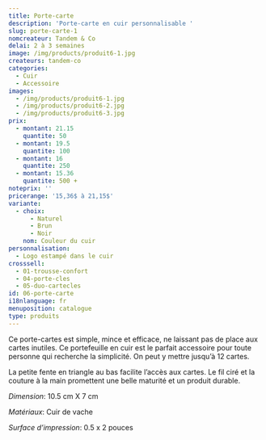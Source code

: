 ```yaml
---
title: Porte-carte
description: 'Porte-carte en cuir personnalisable '
slug: porte-carte-1
nomcreateur: Tandem & Co
delai: 2 à 3 semaines
image: /img/products/produit6-1.jpg
createurs: tandem-co
categories:
  - Cuir
  - Accessoire
images:
  - /img/products/produit6-1.jpg
  - /img/products/produit6-2.jpg
  - /img/products/produit6-3.jpg
prix:
  - montant: 21.15
    quantite: 50
  - montant: 19.5
    quantite: 100
  - montant: 16
    quantite: 250
  - montant: 15.36
    quantite: 500 +
noteprix: ''
pricerange: '15,36$ à 21,15$'
variante:
  - choix:
      - Naturel
      - Brun
      - Noir
    nom: Couleur du cuir
personnalisation:
  - Logo estampé dans le cuir
crosssell:
  - 01-trousse-confort
  - 04-porte-cles
  - 05-duo-cartecles
id: 06-porte-carte
i18nlanguage: fr
menuposition: catalogue
type: produits
---
```


Ce porte-cartes est simple, mince et efficace, ne laissant pas de place aux cartes inutiles. Ce portefeuille en cuir est le parfait accessoire pour toute personne qui recherche la simplicité. On peut y mettre jusqu’à 12 cartes.  

La petite fente en triangle au bas facilite l’accès aux cartes. Le fil ciré et la couture à la main promettent une belle maturité et un produit durable.

*Dimension*: 10.5 cm X 7 cm

*Matériaux*: Cuir de vache

*Surface d’impression*: 0.5 x 2 pouces 
